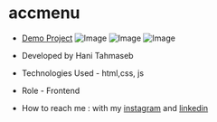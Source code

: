 # accmenu



- [Demo Project]()
![Image](https://github.com/user-attachments/assets/749664ef-28c4-4347-9cee-91ecdc1ed7b6)
![Image](https://github.com/user-attachments/assets/ac5c3cbe-fa22-4bcc-99f4-6a70d3a5f348)
![Image](https://github.com/user-attachments/assets/3a0fe771-2962-4182-964d-2dce8de68bff)

- Developed by Hani Tahmaseb

- Technologies Used - html,css, js

- Role - Frontend

- How to reach me : with my [instagram](https://instagram.com/htahmaseb_dev) and [linkedin](https://linkedin.com/in/hani-tahmaseb-a52212212)
